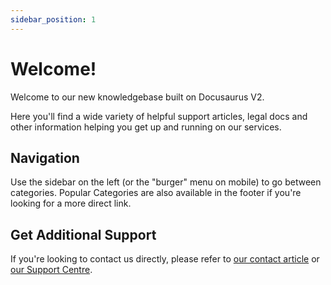 ```yaml
---
sidebar_position: 1
---
```


# Welcome!

Welcome to our new knowledgebase built on Docusaurus V2.

Here you'll find a wide variety of helpful support articles, legal docs and other information helping you get up and running on our services.

## Navigation

Use the sidebar on the left (or the "burger" menu on mobile) to go between categories. Popular Categories are also available in the footer if you're looking for a more direct link.

## Get Additional Support

If you're looking to contact us directly, please refer to [our contact article](./gethelp.md) or [our Support Centre](https://actiniumcloud.com/customer-support).